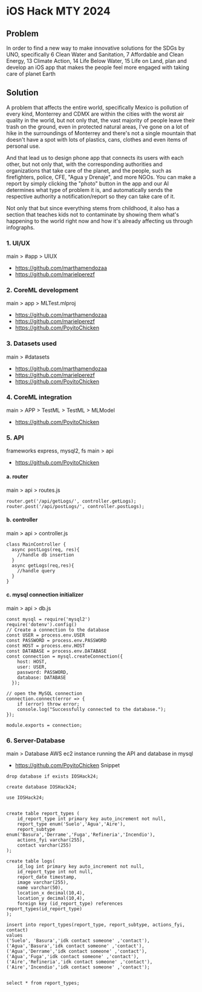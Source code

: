 # iOS Hack MTY 2024
## Problem
In order to find a new way to make innovative solutions for the SDGs by UNO, specifically 6 Clean Water and Sanitation, 7 Affordable and Clean Energy, 13 Climate Action, 14 Life Below Water, 15 Life on Land, plan and develop an iOS app that makes the people feel more engaged with taking care of planet Earth

## Solution
A problem that affects the entire world, specifically Mexico is pollution of every kind, Monterrey and CDMX are within the cities with the worst air quality in the world, but not only that, the vast majority of people leave their trash on the ground, even in protected natural areas, I've gone on a lot of hike in the surroundings of Monterrey and there's not a single mountain that doesn't have a spot with lots of plastics, cans, clothes and even items of personal use.

And that lead us to design phone app that connects its users with each other, but not only that, with the corresponding authorities and organizations that take care of the planet, and the people, such as firefighters, police, CFE, "Agua y Drenaje", and more NGOs. You can make a report by simply clicking the "photo" button in the app and our AI determines what type of problem it is, and automatically sends the respective authority a notification/report so they can take care of it.

Not only that but since everything stems from childhood, it also has a section that teaches kids not to contaminate by showing them what's happening to the world right now and how it's already affecting us through infographs.

### 1. UI/UX
main > #app > UIUX
* https://github.com/marthamendozaa
* https://github.com/marielperezf

### 2. CoreML development
main > app > MLTest.mlproj
* https://github.com/marthamendozaa
* https://github.com/marielperezf
* https://github.com/PoyitoChicken

### 3. Datasets used
main > #datasets
* https://github.com/marthamendozaa
* https://github.com/marielperezf
* https://github.com/PoyitoChicken

### 4. CoreML integration
main > APP > TestML > TestML > MLModel
* https://github.com/PoyitoChicken

### 5. API
frameworks express, mysql2, fs
main > api
* https://github.com/PoyitoChicken


#### a. router
main > api > routes.js
```
router.get('/api/getLogs/', controller.getLogs);
router.post('/api/postLogs/', controller.postLogs);
```

#### b. controller
main > api > controller.js
```
class MainController {
  async postLogs(req, res){
    //handle db insertion
  }
  async getLogs(req,res){
    //handle query
  }
}
```

#### c. mysql connection initializer
main > api > db.js
```
const mysql = require('mysql2')
require('dotenv').config()
// Create a connection to the database
const USER = process.env.USER
const PASSWORD = process.env.PASSWORD
const HOST = process.env.HOST
const DATABASE = process.env.DATABASE
const connection = mysql.createConnection({
    host: HOST,
    user: USER,
    password: PASSWORD,
    database: DATABASE
  });

// open the MySQL connection
connection.connect(error => {
    if (error) throw error;
    console.log("Successfully connected to the database.");
});

module.exports = connection;
```

### 6. Server-Database
main > Database
AWS ec2 instance running the API and database in mysql
* https://github.com/PoyitoChicken
Snippet 
```
drop database if exists IOSHack24;

create database IOSHack24;

use IOSHack24;


create table report_types (
	id_report_type int primary key auto_increment not null,
	report_type enum('Suelo','Agua','Aire'),
	report_subtype enum('Basura','Derrame','Fuga','Refineria','Incendio'),
	actions_fyi varchar(255),
	contact varchar(255)
);

create table logs(
	id_log int primary key auto_increment not null,
	id_report_type int not null,
	report_date timestamp,
	image varchar(255),
	name varchar(50),
	location_x decimal(10,4),
	location_y decimal(10,4),
	foreign key (id_report_type) references report_types(id_report_type)
);

insert into report_types(report_type, report_subtype, actions_fyi, contact)
values
('Suelo', 'Basura','idk contact someone' ,'contact'),
('Agua','Basura','idk contact someone' ,'contact'),
('Agua','Derrame','idk contact someone' ,'contact'),
('Agua','Fuga','idk contact someone' ,'contact'),
('Aire','Refineria','idk contact someone' ,'contact'),
('Aire','Incendio','idk contact someone' ,'contact');


select * from report_types;
```
